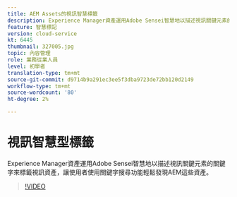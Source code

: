 ```yaml
---
title: AEM Assets的視訊智慧標籤
description: Experience Manager資產運用Adobe Sensei智慧地以描述視訊關鍵元素的關鍵字來標籤視訊資產，讓使用者使用關鍵字搜尋功能輕鬆發現AEM這些資產。
feature: 智慧標記
version: cloud-service
kt: 6445
thumbnail: 327005.jpg
topic: 內容管理
role: 業務從業人員
level: 初學者
translation-type: tm+mt
source-git-commit: d9714b9a291ec3ee5f3dba9723de72bb120d2149
workflow-type: tm+mt
source-wordcount: '80'
ht-degree: 2%

---
```



# 視訊智慧型標籤

Experience Manager資產運用Adobe Sensei智慧地以描述視訊關鍵元素的關鍵字來標籤視訊資產，讓使用者使用關鍵字搜尋功能輕鬆發現AEM這些資產。

>[!VIDEO](https://video.tv.adobe.com/v/327005/?quality=12&learn=on)
